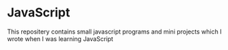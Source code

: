 ﻿# JavaScript
This repositery contains small javascript programs and mini projects which I wrote when I was learning JavaScript
